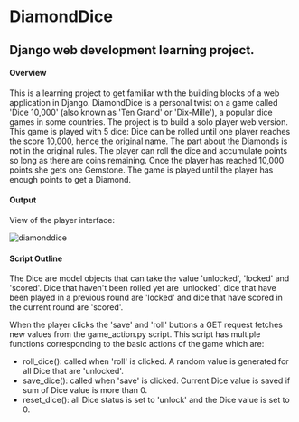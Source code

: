# DiamondDice
## Django web development learning project. 

#### Overview 
This is a learning project to get familiar with the building blocks of a web application in Django. 
DiamondDice is a personal twist on a game called 'Dice 10,000' (also known as 'Ten Grand' or  'Dix-Mille'), a popular dice games in some countries. The project is to build a solo player web version.
This game is played with 5 dice: Dice can be rolled until one player reaches the score 10,000, hence the original name. The part about the Diamonds is not in the original rules. The player can roll the dice and accumulate points so long as there are coins remaining. Once the player has reached 10,000 points she gets one Gemstone. The game is played until the player has enough points to get a Diamond.  

#### Output 

View of the player interface: 

![diamonddice](https://user-images.githubusercontent.com/25650135/36594941-937b3adc-18a0-11e8-8160-bb25084a380e.PNG)


#### Script Outline  
The Dice are model objects that can take the value 'unlocked', 'locked' and 'scored'. Dice that haven't been rolled yet are 'unlocked', dice that have been played in a previous round are 'locked' and dice that have scored in the current round are 'scored'. 

When the player clicks the 'save' and 'roll' buttons a GET request fetches new values from the game_action.py script. This script has multiple functions corresponding to the basic actions of the game which are:  
  * roll_dice(): called when 'roll' is clicked. A random value is generated for all Dice that are 'unlocked'. 
  * save_dice(): called when 'save' is clicked. Current Dice value is saved if sum of Dice value is more than 0. 
  * reset_dice(): all Dice status is set to 'unlock' and the Dice value is set to 0.

